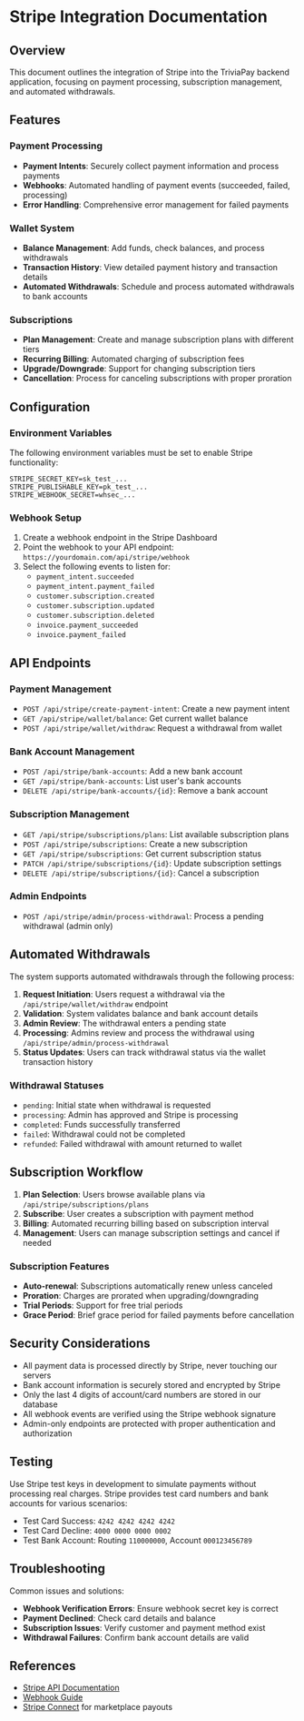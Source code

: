 # Stripe Integration Documentation

## Overview
This document outlines the integration of Stripe into the TriviaPay backend application, focusing on payment processing, subscription management, and automated withdrawals.

## Features

### Payment Processing
- **Payment Intents**: Securely collect payment information and process payments
- **Webhooks**: Automated handling of payment events (succeeded, failed, processing)
- **Error Handling**: Comprehensive error management for failed payments

### Wallet System
- **Balance Management**: Add funds, check balances, and process withdrawals
- **Transaction History**: View detailed payment history and transaction details
- **Automated Withdrawals**: Schedule and process automated withdrawals to bank accounts

### Subscriptions
- **Plan Management**: Create and manage subscription plans with different tiers
- **Recurring Billing**: Automated charging of subscription fees
- **Upgrade/Downgrade**: Support for changing subscription tiers
- **Cancellation**: Process for canceling subscriptions with proper proration

## Configuration

### Environment Variables
The following environment variables must be set to enable Stripe functionality:

```
STRIPE_SECRET_KEY=sk_test_...
STRIPE_PUBLISHABLE_KEY=pk_test_...
STRIPE_WEBHOOK_SECRET=whsec_...
```

### Webhook Setup
1. Create a webhook endpoint in the Stripe Dashboard
2. Point the webhook to your API endpoint: `https://yourdomain.com/api/stripe/webhook`
3. Select the following events to listen for:
   - `payment_intent.succeeded`
   - `payment_intent.payment_failed`
   - `customer.subscription.created`
   - `customer.subscription.updated`
   - `customer.subscription.deleted`
   - `invoice.payment_succeeded`
   - `invoice.payment_failed`

## API Endpoints

### Payment Management
- `POST /api/stripe/create-payment-intent`: Create a new payment intent
- `GET /api/stripe/wallet/balance`: Get current wallet balance
- `POST /api/stripe/wallet/withdraw`: Request a withdrawal from wallet

### Bank Account Management
- `POST /api/stripe/bank-accounts`: Add a new bank account
- `GET /api/stripe/bank-accounts`: List user's bank accounts
- `DELETE /api/stripe/bank-accounts/{id}`: Remove a bank account

### Subscription Management
- `GET /api/stripe/subscriptions/plans`: List available subscription plans
- `POST /api/stripe/subscriptions`: Create a new subscription
- `GET /api/stripe/subscriptions`: Get current subscription status
- `PATCH /api/stripe/subscriptions/{id}`: Update subscription settings
- `DELETE /api/stripe/subscriptions/{id}`: Cancel a subscription

### Admin Endpoints
- `POST /api/stripe/admin/process-withdrawal`: Process a pending withdrawal (admin only)

## Automated Withdrawals

The system supports automated withdrawals through the following process:

1. **Request Initiation**: Users request a withdrawal via the `/api/stripe/wallet/withdraw` endpoint
2. **Validation**: System validates balance and bank account details
3. **Admin Review**: The withdrawal enters a pending state
4. **Processing**: Admins review and process the withdrawal using `/api/stripe/admin/process-withdrawal`
5. **Status Updates**: Users can track withdrawal status via the wallet transaction history

### Withdrawal Statuses
- `pending`: Initial state when withdrawal is requested
- `processing`: Admin has approved and Stripe is processing
- `completed`: Funds successfully transferred
- `failed`: Withdrawal could not be completed
- `refunded`: Failed withdrawal with amount returned to wallet

## Subscription Workflow

1. **Plan Selection**: Users browse available plans via `/api/stripe/subscriptions/plans`
2. **Subscribe**: User creates a subscription with payment method
3. **Billing**: Automated recurring billing based on subscription interval
4. **Management**: Users can manage subscription settings and cancel if needed

### Subscription Features
- **Auto-renewal**: Subscriptions automatically renew unless canceled
- **Proration**: Charges are prorated when upgrading/downgrading
- **Trial Periods**: Support for free trial periods
- **Grace Period**: Brief grace period for failed payments before cancellation

## Security Considerations

- All payment data is processed directly by Stripe, never touching our servers
- Bank account information is securely stored and encrypted by Stripe
- Only the last 4 digits of account/card numbers are stored in our database
- All webhook events are verified using the Stripe webhook signature
- Admin-only endpoints are protected with proper authentication and authorization

## Testing

Use Stripe test keys in development to simulate payments without processing real charges.
Stripe provides test card numbers and bank accounts for various scenarios:

- Test Card Success: `4242 4242 4242 4242`
- Test Card Decline: `4000 0000 0000 0002`
- Test Bank Account: Routing `110000000`, Account `000123456789`

## Troubleshooting

Common issues and solutions:

- **Webhook Verification Errors**: Ensure webhook secret key is correct
- **Payment Declined**: Check card details and balance
- **Subscription Issues**: Verify customer and payment method exist
- **Withdrawal Failures**: Confirm bank account details are valid

## References

- [Stripe API Documentation](https://stripe.com/docs/api)
- [Webhook Guide](https://stripe.com/docs/webhooks)
- [Stripe Connect](https://stripe.com/docs/connect) for marketplace payouts 